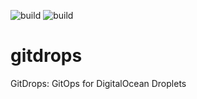![build](https://github.com/nolancon/gitdrops/actions/workflows/go-build-test.yaml/badge.svg)
![build](https://github.com/nolancon/gitdrops/actions/workflows/go-static-analysis.yaml/badge.svg)

# gitdrops
GitDrops: GitOps for DigitalOcean Droplets
